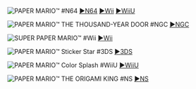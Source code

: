 <!--

<details>
<summary>layout: page
title: "PAPER MARIO"
permalink: https://jeuxsf.github.io/JSF/nintendo/papermario/

</details>
  
#### hidden field with metadata

-->

![PAPER MARIO™ #N64](https://www.mobygames.com/images/covers/l/9742-paper-mario-nintendo-64-front-cover.jpg)
[►N64](https://ouo.io/vUWSyc) [►Wii](https://ouo.io/O855pW) [►WiiU]()

![PAPER MARIO™ THE THOUSAND-YEAR DOOR #NGC](https://www.mobygames.com/images/covers/l/37912-paper-mario-the-thousand-year-door-gamecube-front-cover.jpg)
[►NGC](https://ouo.io/BskJzf)

![SUPER PAPER MARIO™ #Wii](https://www.mobygames.com/images/covers/l/84967-super-paper-mario-wii-front-cover.jpg)
[►Wii](https://ouo.io/1c3gky)

![PAPER MARIO™ Sticker Star #3DS](https://www.mobygames.com/images/covers/l/290925-paper-mario-sticker-star-nintendo-3ds-front-cover.jpg)
[►3DS]()

![PAPER MARIO™ Color Splash #WiiU](https://www.mobygames.com/images/covers/l/375313-paper-mario-color-splash-wii-u-front-cover.jpg)
[►WiiU]()

![PAPER MARIO™ THE ORIGAMI KING #NS](https://www.mobygames.com/images/covers/l/658134-paper-mario-the-origami-king-nintendo-switch-front-cover.jpg)
[►NS](https://ouo.io/V8YP1q)
